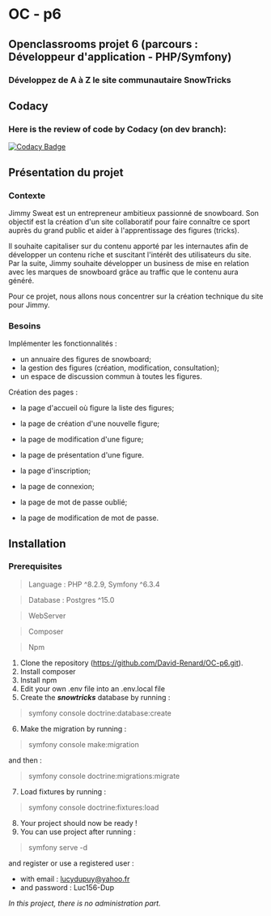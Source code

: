 # OC - p6

## Openclassrooms projet 6 (parcours : Développeur d'application - PHP/Symfony)
### Développez de A à Z le site communautaire SnowTricks

## Codacy
### Here is the review of code by Codacy (on dev branch):
[![Codacy Badge](https://app.codacy.com/project/badge/Grade/24c50e0040874790ac8115dddee2b27a)](https://app.codacy.com/gh/David-Renard/OC-p6/dashboard?utm_source=gh&utm_medium=referral&utm_content=&utm_campaign=Badge_grade)

## Présentation du projet
### Contexte
Jimmy Sweat est un entrepreneur ambitieux passionné de snowboard. Son objectif est la création d'un site collaboratif
pour faire connaître ce sport auprès du grand public et aider à l'apprentissage des figures (tricks).

Il souhaite capitaliser sur du contenu apporté par les internautes afin de développer un contenu riche et suscitant 
l'intérêt des utilisateurs du site. Par la suite, Jimmy souhaite développer un business de mise en relation avec les 
marques de snowboard grâce au traffic que le contenu aura généré.

Pour ce projet, nous allons nous concentrer sur la création technique du site pour Jimmy.

### Besoins
Implémenter les fonctionnalités : 
* un annuaire des figures de snowboard;
* la gestion des figures (création, modification, consultation);
* un espace de discussion commun à toutes les figures.

Création des pages :
* la page d'accueil où figure la liste des figures;
* la page de création d'une nouvelle figure;
* la page de modification d'une figure;
* la page de présentation d'une figure.


* la page d'inscription;
* la page de connexion;
* la page de mot de passe oublié;
* la page de modification de mot de passe.

## Installation
### Prerequisites
> Language : PHP ^8.2.9, Symfony ^6.3.4

> Database : Postgres ^15.0

> WebServer

> Composer

> Npm

1. Clone the repository (https://github.com/David-Renard/OC-p6.git).
2. Install composer
3. Install npm
4. Edit your own .env file into an .env.local file
5. Create the **_snowtricks_** database by running :
> symfony console doctrine:database:create
6. Make the migration by running :
> symfony console make:migration

and then :
> symfony console doctrine:migrations:migrate
7. Load fixtures by running :
> symfony console doctrine:fixtures:load
8. Your project should now be ready !
9. You can use project after running :
> symfony serve -d

and register or use a registered user :
- with email : lucydupuy@yahoo.fr
- and password : Luc156-Dup

_In this project, there is no administration part._
